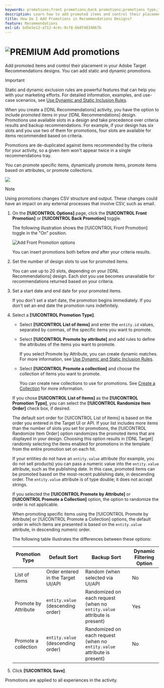 ```yaml
---
keywords: promotions;front promotions;back promotions;promotions type;list of items;promote by attribute;promote a collection
description: Learn how to add promoted items and control their placement in your Adobe [!DNL Target] Recommendations designs. You can add static and dynamic promotions.
title: How Do I Add Promotions in Recommendations Designs?
feature: Recommendations
exl-id: bd5e5e12-a712-4c4c-9cf8-6b0f4834067b
---
```

# ![PREMIUM](/help/assets/premium.png) Add promotions

Add promoted items and control their placement in your Adobe Target Recommendations designs. You can add static and dynamic promotions.

>[!IMPORTANT]
>
>Static and dynamic exclusion rules are powerful features that can help you with your marketing efforts. For detailed information, examples, and use-case scenarios, see [Use Dynamic and Static Inclusion Rules](/help/c-recommendations/c-algorithms/use-dynamic-and-static-inclusion-rules.md#concept_4CB5C0FA705D4E449BD0B37B3D987F9F).

When you create a [!DNL Recommendations] activity, you have the option to include promoted items in your [!DNL Recommendations] design. Promotions use available slots in a design and take precedence over criteria results and backup recommendations. For example, if your design has six slots and you use two of them for promotions, four slots are available for items recommended based on criteria.

Promotions are de-duplicated against items recommended by the criteria for your activity, so a given item won't appear twice in a single recommendations tray.

You can promote specific items, dynamically promote items, promote items based on attributes, or promote collections.

![](assets/add_promotion_toggles.png)

>[!NOTE]
>
>Using promotions changes CSV structure and output. These changes could have an impact on any external processes that involve CSV, such as email.

1. On the **[!UICONTROL Options]** page, click the **[!UICONTROL Front Promotion]** or **[!UICONTROL Back Promotion]** toggle.

   The following illustration shows the [!UICONTROL Front Promotion] toggle in the "On" position.

   ![Add Front Promotion options](/help/c-recommendations/t-create-recs-activity/assets/add_promotion_front.png)

   You can insert promotions both before *and* after your criteria results. 
1. Set the number of design slots to use for promoted items.

   You can use up to 20 slots, depending on your [!DNL Recommendations] design. Each slot you use becomes unavailable for recommendations returned based on your criteria.

1. Set a start date and end date for your promoted items.

   If you don't set a start date, the promotion begins immediately. If you don't set an end date the promotion runs indefinitely.

1. Select a **[!UICONTROL Promotion Type]**.

   * Select **[!UICONTROL List of items]** and enter the `entity.id` values, separated by commas, of the specific items you want to promote.

   * Select **[!UICONTROL Promote by attribute]** and add rules to define the attributes of the items you want to promote.

     If you select Promote by Attribute, you can create dynamic matches. For more information, see [Use Dynamic and Static Inclusion Rules](/help/c-recommendations/c-algorithms/use-dynamic-and-static-inclusion-rules.md#concept_4CB5C0FA705D4E449BD0B37B3D987F9F).

   * Select **[!UICONTROL Promote a collection]** and choose the collection of items you want to promote. 

     You can create new collections to use for promotions. See [Create a Collection](/help/c-recommendations/c-products/collections.md#task_1256DFF6842141FCAADD9E1428EF7F08) for more information.

   If you chose **[!UICONTROL List of Items]** as the **[!UICONTROL Promotion Type]**, you can select the **[!UICONTROL Randomize Item Order]** check box, if desired.

   The default sort order for [!UICONTROL List of Items] is based on the order you entered in the Target UI or API. If your list includes more items than the number of slots you set for promotions, the [!UICONTROL Randomize Item Order] option randomizes the promoted items that are displayed in your design. Choosing this option results in [!DNL Target] randomly selecting the items enabled for promotions in the template from the entire promotion set on each hit.

   If your entities do not have an `entity.value` attribute (for example, you do not sell products) you can pass a numeric value into the `entity.value` attribute, such as the publishing date. In this case, promoted items can be promoted based on the most-recent publishing date, in descending order. The `entity.value` attribute is of type double; it does not accept strings.

   If you selected the **[!UICONTROL Promote by Attribute]** or **[!UICONTROL Promote a Collection]** option, the option to randomize the order is not applicable.

   When promoting specific items using the [!UICONTROL Promote by Attribute] or [!UICONTROL Promote a Collection] options, the default order in which items are presented is based on the `entity.value` attribute, in descending numeric order.

   The following table illustrates the differences between these options:

   |Promotion Type|Default Sort|Backup Sort|Dynamic Filtering Option|
   | --- | --- | --- | --- |
   |List of Items|Order entered in the Target UI/API|Random (when selected via UI/API|No|
   |Promote by Attribute|`entity.value` (descending order)|Randomized on each request (when no `entity.value` attribute is present)|Yes|
   |Promote a collection|`entity.value` (descending order)|Randomized on each request (when no `entity.value` attribute is present)|No|

1. Click **[!UICONTROL Save]**.

Promotions are applied to all experiences in the activity.
